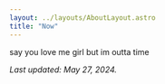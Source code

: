 ```yaml
---
layout: ../layouts/AboutLayout.astro
title: "Now"
---
```


say you love me girl but im outta time

_Last updated: May 27, 2024._